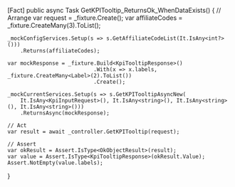 [Fact]
public async Task GetKPITooltip_ReturnsOk_WhenDataExists()
{
    // Arrange
    var request = _fixture.Create<KpiInputRequest>();
    var affiliateCodes = _fixture.CreateMany<int>(3).ToList();

    _mockConfigServices.Setup(s => s.GetAffiliateCodeList(It.IsAny<int?>()))
        .Returns(affiliateCodes);

    var mockResponse = _fixture.Build<KpiTooltipResponse>()
                               .With(x => x.labels, _fixture.CreateMany<Label>(2).ToList())
                               .Create();

    _mockCurrentServices.Setup(s => s.GetKPITooltipAsyncNew(
        It.IsAny<KpiInputRequest>(), It.IsAny<string>(), It.IsAny<string>(), It.IsAny<string>()))
        .ReturnsAsync(mockResponse);

    // Act
    var result = await _controller.GetKPITooltip(request);

    // Assert
    var okResult = Assert.IsType<OkObjectResult>(result);
    var value = Assert.IsType<KpiTooltipResponse>(okResult.Value);
    Assert.NotEmpty(value.labels);
}
